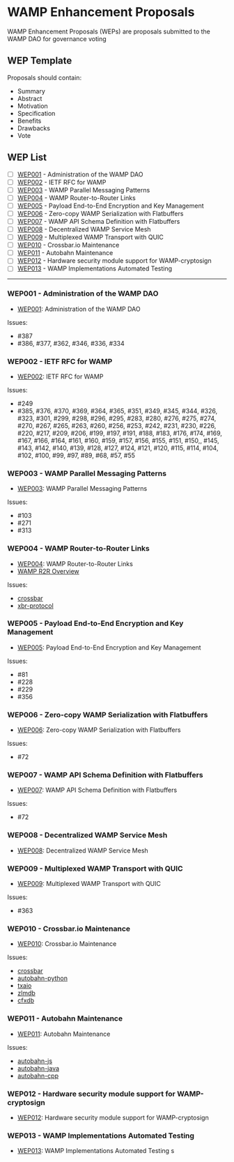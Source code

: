 # WAMP Enhancement Proposals

WAMP Enhancement Proposals (WEPs) are proposals submitted to the WAMP DAO
for governance voting

## WEP Template

Proposals should contain:

* Summary
* Abstract
* Motivation
* Specification
* Benefits
* Drawbacks
* Vote

## WEP List

* [ ] [WEP001](wep001/README.md) - Administration of the WAMP DAO
* [ ] [WEP002](wep002/README.md) - IETF RFC for WAMP
* [ ] [WEP003](wep003/README.md) - WAMP Parallel Messaging Patterns
* [ ] [WEP004](wep004/README.md) - WAMP Router-to-Router Links
* [ ] [WEP005](wep005/README.md) - Payload End-to-End Encryption and Key Management
* [ ] [WEP006](wep006/README.md) - Zero-copy WAMP Serialization with Flatbuffers
* [ ] [WEP007](wep007/README.md) - WAMP API Schema Definition with Flatbuffers
* [ ] [WEP008](wep008/README.md) - Decentralized WAMP Service Mesh
* [ ] [WEP009](wep009/README.md) - Multiplexed WAMP Transport with QUIC
* [ ] [WEP010](wep010/README.md) - Crossbar.io Maintenance
* [ ] [WEP011](wep011/README.md) - Autobahn Maintenance
* [ ] [WEP012](wep012/README.md) - Hardware security module support for WAMP-cryptosign
* [ ] [WEP013](wep013/README.md) - WAMP Implementations Automated Testing

---------

### WEP001 - Administration of the WAMP DAO

* [WEP001](wep001/README.md): Administration of the WAMP DAO

Issues:

* #387
* #386, #377, #362, #346, #336, #334

### WEP002 - IETF RFC for WAMP

* [WEP002](wep002/README.md): IETF RFC for WAMP

Issues:

* #249
* #385, #376, #370, #369, #364, #365, #351, #349, #345, #344, #326, #323, #301, #299, #298, #296, #295, #283, #280, #276, #275, #274, #270, #267, #265, #263, #260, #256, #253, #242, #231, #230, #226, #220, #217, #209, #206, #199, #197, #191, #188, #183, #176, #174, #169, #167, #166, #164, #161, #160, #159, #157, #156, #155, #151, #150,, #145, #143, #142, #140, #139, #128, #127, #124, #121, #120, #115, #114, #104, #102, #100, #99, #97, #89, #68, #57, #55

### WEP003 - WAMP Parallel Messaging Patterns

* [WEP003](wep003/README.md): WAMP Parallel Messaging Patterns

Issues:

* #103
* #271
* #313

### WEP004 - WAMP Router-to-Router Links

* [WEP004](wep004/README.md): WAMP Router-to-Router Links
* [WAMP R2R Overview](wep004/wamp_ap_r2r.pdf)

Issues:

* [crossbar](https://github.com/crossbario/crossbar/issues)
* [xbr-protocol](https://github.com/crossbario/xbr-protocol/issues)

### WEP005 - Payload End-to-End Encryption and Key Management

* [WEP005](wep005/README.md): Payload End-to-End Encryption and Key Management

Issues:

* #81
* #228
* #229
* #356

### WEP006 - Zero-copy WAMP Serialization with Flatbuffers

* [WEP006](wep006/README.md): Zero-copy WAMP Serialization with Flatbuffers

Issues:

* #72

### WEP007 - WAMP API Schema Definition with Flatbuffers

* [WEP007](wep007/README.md): WAMP API Schema Definition with Flatbuffers

Issues:

* #72

### WEP008 - Decentralized WAMP Service Mesh

* [WEP008](wep008/README.md): Decentralized WAMP Service Mesh

### WEP009 - Multiplexed WAMP Transport with QUIC

* [WEP009](wep009/README.md): Multiplexed WAMP Transport with QUIC

Issues:

* #363

### WEP010 - Crossbar.io Maintenance

* [WEP010](wep010/README.md): Crossbar.io Maintenance

Issues:

* [crossbar](https://github.com/crossbario/crossbar/issues)
* [autobahn-python](https://github.com/crossbario/autobahn-python/issues)
* [txaio](https://github.com/crossbario/txaio/issues)
* [zlmdb](https://github.com/crossbario/zlmdb/issues)
* [cfxdb](https://github.com/crossbario/cfxdb/issues)

### WEP011 - Autobahn Maintenance

* [WEP011](wep011/README.md): Autobahn Maintenance

Issues:

* [autobahn-js](https://github.com/crossbario/autobahn-js/issues)
* [autobahn-java](https://github.com/crossbario/autobahn-java/issues)
* [autobahn-cpp](https://github.com/crossbario/autobahn-cpp/issues)

### WEP012 - Hardware security module support for WAMP-cryptosign

* [WEP012](wep012/README.md): Hardware security module support for WAMP-cryptosign

### WEP013 - WAMP Implementations Automated Testing

* [WEP013](wep013/README.md): WAMP Implementations Automated Testing
s
